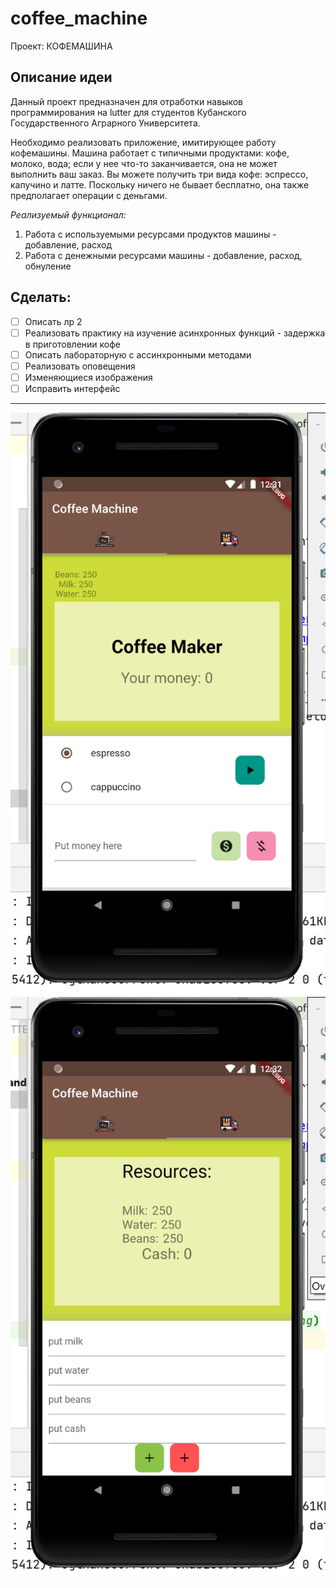 # coffee_machine
Проект: КОФЕМАШИНА

## Описание идеи

Данный проект предназначен для отработки навыков программирования на lutter для студентов Кубанского Государственного Аграрного Университета.

Необходимо реализовать приложение, имитирующее работу кофемашины.
Машина работает с типичными продуктами: кофе, молоко, вода; если у нее что-то заканчивается, она не может выполнить ваш заказ. Вы можете получить три вида кофе: эспрессо, капучино и латте. Поскольку ничего не бывает бесплатно, она также предполагает операции с деньгами.

*Реализуемый функционал:*
1. Работа с используемыми ресурсами продуктов машины - добавление, расход
2. Работа с денежными ресурсами машины - добавление, расход, обнуление

## Сделать:
- [ ] Описать лр 2
- [ ] Реализовать практику на изучение асинхронных функций - задержка в приготовлении кофе
- [ ] Описать лабораторную с ассинхронными методами
- [ ] Реализовать оповещения
- [ ] Изменяющиеся изображения
- [ ] Исправить интерфейс

_______

![img.png](assets/readme/makeCoffee.png)
![img.png](assets/readme/resources.png)